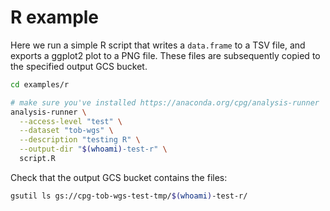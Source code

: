 # R example

Here we run a simple R script that writes a `data.frame` to a TSV file, and
exports a ggplot2 plot to a PNG file. These files are subsequently copied to
the specified output GCS bucket.

```bash
cd examples/r

# make sure you've installed https://anaconda.org/cpg/analysis-runner
analysis-runner \
  --access-level "test" \
  --dataset "tob-wgs" \
  --description "testing R" \
  --output-dir "$(whoami)-test-r" \
  script.R
```

Check that the output GCS bucket contains the files:

```bash
gsutil ls gs://cpg-tob-wgs-test-tmp/$(whoami)-test-r/
```
